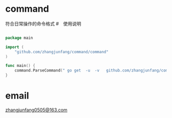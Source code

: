 # command
符合日常操作的命令格式
#　使用说明
```go get -u github.com/zhangjunfang/command
```
```go 
package main

import (
	"github.com/zhangjunfang/command/command"
)

func main() {
	command.ParseCommand(" go get  -u  -v   github.com/zhangjunfang/command  ")
}

```

# email
   zhangjunfang0505@163.com
